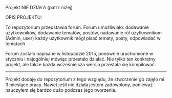 Projekt NIE DZIAŁA (patrz niżej)

OPIS PROJEKTU:

To repozytorium przedstawia forum. Forum umożliwiało:
dodawanie użytkowników, 
dodawanie tematów, postów,
nadawanie ról użytkownikom (Admin, user)
każdy uzytkownik mógł pisać tematy, posty, odpowiadać w tematach

Forum zostało napisane w listopadzie 2015, ponownie uruchomione w styczniu i najogólniej mówiąc przestało działać. Nie tylko ten konkretny projekt, ale takze każda wcześniejsza wersja przestała się kompilować.



----


Projekt dodaję do repozytorium z tego względu, że stworzenie go zajęło mi 3 miesiące pracy. Nawet jeśli nie działa jestem zadowolony, ponieważ nauczyłem się bardzo dużo podczas jego tworzenia.